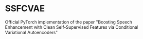 # SSFCVAE
Official PyTorch implementation of the paper "Boosting Speech Enhancement with Clean Self-Supervised Features via Conditional Variational Autoencoders"
